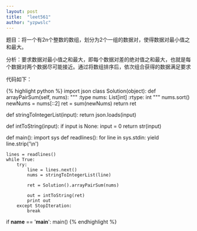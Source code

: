 ```yaml
---
layout: post
title:  "leet561"
author: "yzpwslc"
---
```


   <p>题目：将一个有2n个整数的数组，划分为2个一组的数据对，使得数据对最小值之和最大。</p>
   <p>分析：要求数据对最小值之和最大，即每个数据对差的绝对值之和最大，也就是每个数据对两个数据尽可能接近。通过将数组排序后，依次组合获得的数据满足要求</p>
   <p>代码如下：</p>
   {% highlight python %}
import json
class Solution(object):
    def arrayPairSum(self, nums):
        """
        :type nums: List[int]
        :rtype: int
        """
        nums.sort()
        newNums = nums[::2]
        ret = sum(newNums)
        return ret


def stringToIntegerList(input):
    return json.loads(input)


def intToString(input):
    if input is None:
        input = 0
    return str(input)


def main():
    import sys
    def readlines():
        for line in sys.stdin:
            yield line.strip('\n')

    lines = readlines()
    while True:
        try:
            line = lines.next()
            nums = stringToIntegerList(line)

            ret = Solution().arrayPairSum(nums)

            out = intToString(ret)
            print out
        except StopIteration:
            break


if __name__ == '__main__':
    main()
   {% endhighlight %} 		


